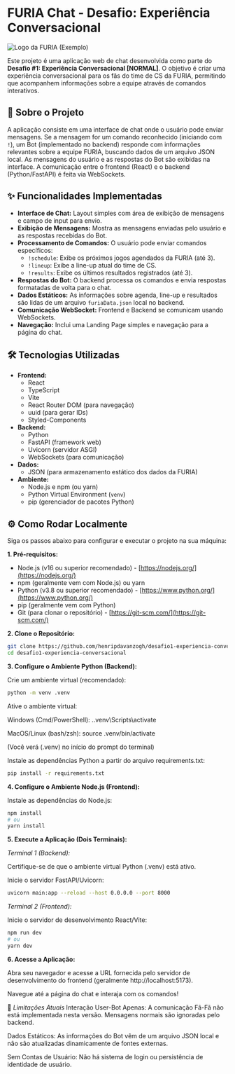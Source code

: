 # FURIA Chat - Desafio: Experiência Conversacional

![Logo da FURIA (Exemplo)](https://upload.wikimedia.org/wikipedia/pt/f/f9/Furia_Esports_logo.png)

Este projeto é uma aplicação web de chat desenvolvida como parte do **Desafio #1: Experiência Conversacional [NORMAL]**. O objetivo é criar uma experiência conversacional para os fãs do time de CS da FURIA, permitindo que acompanhem informações sobre a equipe através de comandos interativos.

## 🚀 Sobre o Projeto

A aplicação consiste em uma interface de chat onde o usuário pode enviar mensagens. Se a mensagem for um comando reconhecido (iniciando com `!`), um Bot (implementado no backend) responde com informações relevantes sobre a equipe FURIA, buscando dados de um arquivo JSON local. As mensagens do usuário e as respostas do Bot são exibidas na interface. A comunicação entre o frontend (React) e o backend (Python/FastAPI) é feita via WebSockets.

## ✨ Funcionalidades Implementadas

- **Interface de Chat:** Layout simples com área de exibição de mensagens e campo de input para envio.
- **Exibição de Mensagens:** Mostra as mensagens enviadas pelo usuário e as respostas recebidas do Bot.
- **Processamento de Comandos:** O usuário pode enviar comandos específicos:
  - `!schedule`: Exibe os próximos jogos agendados da FURIA (até 3).
  - `!lineup`: Exibe a line-up atual do time de CS.
  - `!results`: Exibe os últimos resultados registrados (até 3).
- **Respostas do Bot:** O backend processa os comandos e envia respostas formatadas de volta para o chat.
- **Dados Estáticos:** As informações sobre agenda, line-up e resultados são lidas de um arquivo `furiaData.json` local no backend.
- **Comunicação WebSocket:** Frontend e Backend se comunicam usando WebSockets.
- **Navegação:** Inclui uma Landing Page simples e navegação para a página do chat.

## 🛠️ Tecnologias Utilizadas

- **Frontend:**
  - React
  - TypeScript
  - Vite
  - React Router DOM (para navegação)
  - uuid (para gerar IDs)
  - Styled-Components
- **Backend:**
  - Python
  - FastAPI (framework web)
  - Uvicorn (servidor ASGI)
  - WebSockets (para comunicação)
- **Dados:**
  - JSON (para armazenamento estático dos dados da FURIA)
- **Ambiente:**
  - Node.js e npm (ou yarn)
  - Python Virtual Environment (`venv`)
  - pip (gerenciador de pacotes Python)

## ⚙️ Como Rodar Localmente

Siga os passos abaixo para configurar e executar o projeto na sua máquina:

**1. Pré-requisitos:**

- Node.js (v16 ou superior recomendado) - [https://nodejs.org/](https://nodejs.org/)
- npm (geralmente vem com Node.js) ou yarn
- Python (v3.8 ou superior recomendado) - [https://www.python.org/](https://www.python.org/)
- pip (geralmente vem com Python)
- Git (para clonar o repositório) - [https://git-scm.com/](https://git-scm.com/)

**2. Clone o Repositório:**

```bash
git clone https://github.com/henripdavanzogh/desafio1-experiencia-conversacional.git
cd desafio1-experiencia-conversacional
```
**3. Configure o Ambiente Python (Backend):**

Crie um ambiente virtual (recomendado):
```bash
python -m venv .venv
```
Ative o ambiente virtual:

Windows (Cmd/PowerShell): .\.venv\Scripts\activate

MacOS/Linux (bash/zsh): source .venv/bin/activate

(Você verá (.venv) no início do prompt do terminal)

Instale as dependências Python a partir do arquivo requirements.txt:
```bash
pip install -r requirements.txt
```
**4. Configure o Ambiente Node.js (Frontend):**

Instale as dependências do Node.js:
```bash
npm install
# ou
yarn install
```
**5. Execute a Aplicação (Dois Terminais):**

*Terminal 1 (Backend):*

Certifique-se de que o ambiente virtual Python (.venv) está ativo.

Inicie o servidor FastAPI/Uvicorn:
```bash
uvicorn main:app --reload --host 0.0.0.0 --port 8000
```
*Terminal 2 (Frontend):*

Inicie o servidor de desenvolvimento React/Vite:
```bash
npm run dev
# ou
yarn dev
```
**6. Acesse a Aplicação:**

Abra seu navegador e acesse a URL fornecida pelo servidor de desenvolvimento do frontend (geralmente http://localhost:5173).

Navegue até a página do chat e interaja com os comandos!

📝 _Limitações Atuais_
Interação User-Bot Apenas: A comunicação Fã-Fã não está implementada nesta versão. Mensagens normais são ignoradas pelo backend.

Dados Estáticos: As informações do Bot vêm de um arquivo JSON local e não são atualizadas dinamicamente de fontes externas.

Sem Contas de Usuário: Não há sistema de login ou persistência de identidade de usuário.
```
